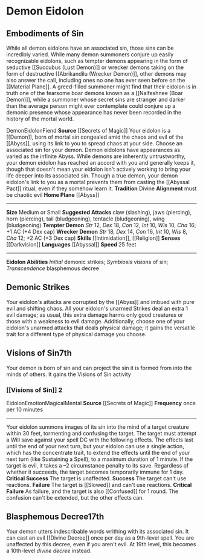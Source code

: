 ﻿---
alignment: must be chaotic evil
id: '5'
land_speed: '25'
language:
- '[[DATABASE/language/Abyssal|Abyssal]]'
max_speed: '25'
name: Demon Eidolon
rarity: Common
sense:
- '[[DATABASE/monsterability/Darkvision|darkvision]]'
size: Medium, Small
skill:
- '[[DATABASE/skill/Intimidation|Intimidation]]'
- '[[DATABASE/skill/Religion|Religion]]'
source: '[[DATABASE/source/Secrets of Magic|Secrets of Magic]]'
speed:
- 25 feet
tradition:
- Divine
trait:
- '[[DATABASE/trait/Demon|Demon]]'
- '[[DATABASE/trait/Eidolon|Eidolon]]'
- '[[DATABASE/trait/Fiend|Fiend]]'
type: Summoner Eidolon

---
# Demon Eidolon

## Embodiments of Sin

While all demon eidolons have an associated sin, those sins can be incredibly varied. While many demon summoners conjure up easily recognizable eidolons, such as tempter demons appearing in the form of seductive [[Succubus (Lust Demon)]] or wrecker demons taking on the form of destructive [[Abrikandilu (Wrecker Demon)]], other demons may also answer the call, including ones no one has ever seen before on the [[Material Plane]]. A greed-filled summoner might find that their eidolon is in truth one of the fearsome boar demons known as a [[Nalfeshnee (Boar Demon)]], while a summoner whose secret sins are stranger and darker than the average person might ever contemplate could conjure up a demonic presence whose appearance has never been recorded in the history of the mortal world.

<span class="item-trait">Demon</span><span class="item-trait">Eidolon</span><span class="item-trait">Fiend</span>
**Source** [[Secrets of Magic]] 
Your eidolon is a [[Demon]], born of mortal sin congealed amid the chaos and evil of the [[Abyss]], using its link to you to spread chaos at your side. Choose an associated sin for your demon. Demon eidolons have appearances as varied as the infinite Abyss. While demons are inherently untrustworthy, your demon eidolon has reached an accord with you and generally keeps it, though that doesn't mean your eidolon isn't actively working to bring your life deeper into its associated sin. Though a true demon, your demon eidolon's link to you as a mortal prevents them from casting the [[Abyssal Pact]] ritual, even if they somehow learn it.
**Tradition** Divine
**Alignment** must be chaotic evil
**Home Plane** [[Abyss]]

---
**Size** Medium or Small
**Suggested Attacks** claw (slashing), jaws (piercing), horn (piercing), tail (bludgeoning), tentacle (bludgeoning), wing (bludgeoning)
**Tempter Demon** _Str_ 12, _Dex_ 18, _Con_ 12, _Int_ 10, _Wis_ 10, _Cha_ 16; +1 AC (+4 Dex cap)
**Wrecker Demon** _Str_ 18, _Dex_ 14, _Con_ 16, _Int_ 10, _Wis_ 8, _Cha_ 12; +2 AC (+3 Dex cap)
**Skills** [[Intimidation]], [[Religion]]
**Senses** [[Darkvision]]
**Languages** [[Abyssal]]
**Speed** 25 feet

---
**Eidolon Abilities** _Initial_ demonic strikes; _Symbiosis_ visions of sin; _Transcendence_ blasphemous decree

## Demonic Strikes

Your eidolon's attacks are corrupted by the [[Abyss]] and imbued with pure evil and shifting chaos. All your eidolon's unarmed Strikes deal an extra 1 evil damage; as usual, this extra damage harms only good creatures or those with a weakness to evil damage. Additionally, choose one of your eidolon's unarmed attacks that deals physical damage; it gains the versatile trait for a different type of physical damage you choose.

## Visions of Sin<span class="item-type">7th</span>

Your demon is born of sin and can project the sin it is formed from into the minds of others. It gains the Visions of Sin activity

### [[Visions of Sin]] <span class="action-icon">2</span>

<span class="item-trait">Eidolon</span><span class="item-trait">Emotion</span><span class="item-trait">Magical</span><span class="item-trait">Mental</span>
**Source** [[Secrets of Magic]] 
**Frequency** once per 10 minutes

---
Your eidolon summons images of its sin into the mind of a target creature within 30 feet, tormenting and confusing the target. The target must attempt a Will save against your spell DC with the following effects. The effects last until the end of your next turn, but your eidolon can use a single action, which has the concentrate trait, to extend the effects until the end of your next turn (like Sustaining a Spell), to a maximum duration of 1 minute. If the target is evil, it takes a –2 circumstance penalty to its save. Regardless of whether it succeeds, the target becomes temporarily immune for 1 day.
**Critical Success** The target is unaffected.
**Success** The target can't use reactions.
**Failure** The target is [[Slowed]] and can't use reactions.
**Critical Failure** As failure, and the target is also [[Confused]] for 1 round. The confusion can't be extended, but the other effects can.

## Blasphemous Decree<span class="item-type">17th</span>

Your demon utters indescribable words writhing with its associated sin. It can cast an evil [[Divine Decree]] once per day as a 9th-level spell. You are unaffected by this decree, even if you aren't evil. At 19th level, this becomes a 10th-level _divine decree_ instead.